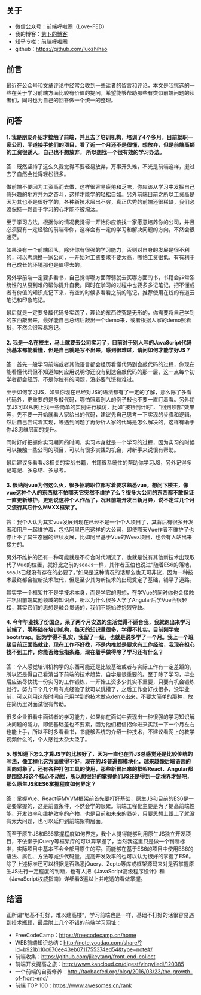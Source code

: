## 关于
* 微信公众号：前端呼啦圈（Love-FED）
* 我的博客：[劳卜的博客](http://www.cnblogs.com/luozhihao)
* 知乎专栏：[前端呼啦圈](https://zhuanlan.zhihu.com/font-end)
* github：https://github.com/luozhihao

## 前言
最近在公众号和文章评论中经常会收到一些读者的留言和评论，本文是我挑选的一些在关于学习前端方面比较有价值的提问，希望能够帮助那些有类似前端问题的读者们，同时也为自己的回答做一个统一的整理。

## 问答

#### 1. 我是朋友介绍才接触了前端，并且去了培训机构，培训了4个多月，目前就职一家公司，半道接手他们的项目，看了近一个月还不是很懂，想放弃，但是前端高额的工资很诱人，自己也不想放弃， 所以想找一个很有效的学习办法。

答：既然坚持了这么久我觉得不要轻易放弃，万事开头难，不光是前端这样，挺过去了自然会觉得轻松很多。

做前端不要因为工资高而去做，这样很容易疲倦和乏味，你应该从学习中发掘自己感兴趣的地方并为之奋斗，这样才能学的轻松自如。另外前端目前之所以工资高是因为其也不是很好学的，各种新技术层出不穷，真正优秀的前端还很稀缺，我们必须保持一颗善于学习的心才能不被淘汰。

至于学习方法，根据你的情况我觉得一开始你应该找一家愿意培养你的公司，并且必须要有一定经验的前端带你，这样会有一定的学习和解决问题的方向，不然会很迷茫。

如果没有一个前端团队，除非你有很强的学习能力，否则对自身的发展是很不利的，可以考虑换一家公司，一开始对工资要求不要太高，哪怕工资很低，有有利于自己成长的环境那也是值得去的。

另外学前端一定要多看书，自己觉得哪方面薄弱就去买哪方面的书，书籍会非常系统性的从易到难的帮你提升自我。同时在学习的过程中也要多多记笔记，把不懂或者有价值的知识点记下来，有空的时候多看看之前的笔记，推荐使用在线的有道云笔记和印象笔记。

最后就是一定要多敲代码多实践了，理论的东西终究是无形的，你需要将自己学到的东西敲出来，最好能自己总结后敲出一个demo来，或者根据人家的demo照着敲，不然会很容易忘记。


#### 2. 我是一名在校生，马上就要去公司实习了，目前对于别人写的JavaScript代码我基本都能看懂，但是自己就是写不出来，感到很难过，请问如何才能学好JS？

答：首先一般学习前端或者其他语言都会经历看懂代码到会敲代码的过程，你现在能看懂代码但不知道如何应用说明你还没有到达会敲代码的那一层，这一点每个初学者都会经历，不是你独有的问题，没必要气馁和难过。

至于如何学习JS，如果你现在已经对JS的语法都有了一定的了解，那么除了多看代码外，更重要的是多敲代码，哪怕照着别人的例子敲也不要一直盯着看。另外初学JS可以从网上找一些简单的实例进行模仿，比如“按钮倒计时”、“回到顶部”效果等，先不要一开始就看人家给出的代码，建议先自己思考一下实现的步骤和逻辑，然后自己尝试着实现，等遇到问题了再分析人家的代码是怎么解决的，这样有助于你JS思维层面的提升。

同时好好把握你实习期间的时间，实习本身就是一个学习的过程，因为实习的时候可以接触一些公司的项目，可以有很多实践的机会，对新手来说很有帮助。

最后建议多看看JS相关的实战书籍，书籍很系统性的帮助你学习JS，另外记得多记笔记、多总结、多思考。

#### 3. 很纳闷vue为何这么火，很多招聘职位都写着要求熟悉vue，想问下楼主，像vue这种个人的东西就不怕哪天它突然不维护了么？很多大公司的东西都不敢保证一直更新维护，更别说这种个人作品了，况且前端开发日新月异，说不定过几个月又流行其它什么MVXX框架了。

答：我个人认为其实vue发展到现在已经不是一个个人项目了，其背后有很多开发者和用户一起维护着，包括阿里巴巴这样的大公司，即使哪天Vue作者不维护了也停止不了其生态圈的继续发展，比如阿里基于Vue的Weex项目，也会有人站出来接力的。

另外不维护的还有一种可能就是不符合时代潮流了，也就是说有其他新技术出现取代了Vue的位置，就好比之前的seaJs一样，其作者玉伯也说过“随着ES6的落地，seaJs已经没有存在的必要了。”如果是这种情况的话那么也无可非议，因为一种技术最终都会被新技术取代，但是至少其为新技术的出现奠定了基础，铺平了道路。

其实学一个框架并不是学技术本身，而是学它的思想，在学Vue的同时你也会接触并巩固前端其他领域的知识点，所以为什么很多人学了Angular后学Vue会很轻松，其实它们的思想是融会贯通的，我们不能始终抱残守缺。

#### 4. 今年毕业找了份国企，呆了两个月安逸的生活觉得不适合我，我就跑出来学习前端了，零基础在培训机构，每天的知识量很多，学得不扎实，目前刚学完bootstrap。因为学得不扎实，我留了一级，也就是说多学了一个月。我上一个班级目前正面临就业，现在工作不好找，不是内推就是要求有工作经验，我现在担心找不到工作，你能否给我指条路，现在着手做得除了学习还有什么？

答：个人感觉培训机构学的东西可能还是比较基础或者与实际工作有一定差距的，所以还是得自己看清当下前端的技术趋势，自学是很重要的。至于除了学习，毕业后应该尽快找一份实习的工作锻炼，一开始工资多少其实不重要，只要有机会锻炼就行，努力干个几个月有点经验了就可以跳槽了，之后工作会好找很多。没毕业前，可以利用这段时间自己用学到的技术做点demo出来，不要太简单的那种，放在简历里对面试很有帮助。

很多企业很看中面试者的学习能力，如果你在面试中表现出一种很强的学习知识解决问题的能力，即使基础差也不要紧，因为他们相信招你进来实践一下一个月左右也能上手，所以平时多看看书，书能够系统的介绍一种技术，不建议看网上的教学视频什么的，个人感觉太杂太泛了。

#### 5. 想知道下怎么才算JS学的比较好了，因为一直也在弄JS总感觉还是比较传统的写法，像工程化这方面做得不好，现在的JS普遍都模块化，越来越像后端语言的面向对象了，还有各种打包工具的使用，那些新冒出来的框架React、Angular都是围绕JS这个核心不动摇，所以想很好的掌握他们JS还是得到一定境界才好吧，那么原生JS和ES6掌握程度如何界定？

答：掌握Vue、React等MVVM框架前首先要打好基础，原生JS和目前的ES6是一定要掌握的，这是前置条件，不然会学的很累。前端工程化主要是为了提高前端性能、开发效率和维护效率的产物，也是目前和未来的趋势，只要思想上跟上了就没有太大问题，也可以延伸到前端架构层面。

而至于原生JS和ES6掌握程度如何界定，我个人觉得能够利用原生JS独立开发项目，不依懒于jQuery等框架库的可以算掌握了，当然我这里只是做一个判断标准，实际项目中基本不会全部用原生的写。而能够在基于ES6的项目中使用ES6的语法、属性、方法等减少代码量，提高开发效率的也可以认为很好的掌握了ES6。除了上述标准还可以根据是否熟悉jQuery、Zepto等库或框架源码来对是否掌握原生JS进行一定程度的判断，也有人把《JavaScript高级程序设计》和《JavaScript权威指南》详细看3遍以上并吃透的看做掌握。

## 结语

正所谓“地基不打好，难以建高楼”，学习前端也是一样，基础不打好的话很容易遇到技术瓶颈，最后附上几个不错的前端学习网址：

* FreeCodeCamp：https://freecodecamp.cn/home
* WEB前端知识总结：http://note.youdao.com/share/?id=b921b110c670ee43eb0711755374ed54&type=note#/
* 前端收集：https://github.com/jikeytang/front-end-collect
* 前端开发提高之旅：http://www.kancloud.cn/digest/yingyiledi/120385
* 一个前端的自我修养：http://taobaofed.org/blog/2016/03/23/the-growth-of-front-end/
* 前端 TOP 100：https://www.awesomes.cn/rank
